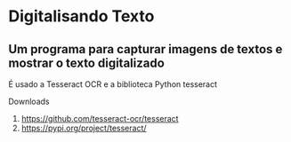 # Digitalisando Texto

## Um programa para capturar imagens de textos e mostrar o texto digitalizado

É usado a Tesseract OCR e a biblioteca Python tesseract

Downloads
1. https://github.com/tesseract-ocr/tesseract
1. https://pypi.org/project/tesseract/

